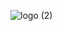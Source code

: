 ![logo (2)](https://user-images.githubusercontent.com/68219912/174114383-989346e4-e858-486c-83ef-9422aeb7b806.png)
